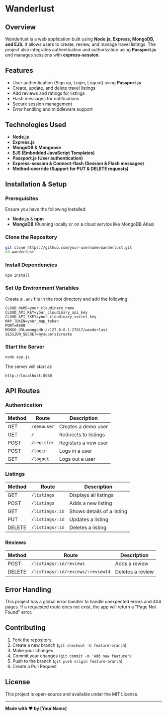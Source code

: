 # Wanderlust

## Overview
Wanderlust is a web application built using **Node.js, Express, MongoDB, and EJS**. It allows users to create, review, and manage travel listings. The project also integrates authentication and authorization using **Passport.js** and manages sessions with **express-session**.

## Features
- User authentication (Sign up, Login, Logout) using **Passport.js**
- Create, update, and delete travel listings
- Add reviews and ratings for listings
- Flash messages for notifications
- Secure session management
- Error handling and middleware support

## Technologies Used
- **Node.js**
- **Express.js**
- **MongoDB & Mongoose**
- **EJS (Embedded JavaScript Templates)**
- **Passport.js (User authentication)**
- **Express-session & Connect-flash (Session & Flash messages)**
- **Method-override (Support for PUT & DELETE requests)**

## Installation & Setup
### Prerequisites
Ensure you have the following installed:
- **Node.js** & **npm**
- **MongoDB** (Running locally or on a cloud service like MongoDB Atlas)

### Clone the Repository
```bash
git clone https://github.com/your-username/wanderlust.git
cd wanderlust
```

### Install Dependencies
```bash
npm install
```

### Set Up Environment Variables
Create a `.env` file in the root directory and add the following:
```env
CLOUD_NAME=your_cloudinary_name
CLOUD_API_KEY=your_cloudinary_api_key
CLOUD_API_SKEY=your_cloudinary_secret_key
MAP_TOKEN=your_map_token
PORT=8080
MONGO_URL=mongodb://127.0.0.1:27017/wanderlust
SESSION_SECRET=mysupersicreate
```

### Start the Server
```bash
node app.js
```

The server will start at:
```
http://localhost:8080
```

## API Routes
### Authentication
| Method | Route        | Description             |
|--------|-------------|-------------------------|
| GET    | `/demouser` | Creates a demo user |
| GET    | `/`         | Redirects to listings |
| POST   | `/register` | Registers a new user |
| POST   | `/login`    | Logs in a user |
| GET    | `/logout`   | Logs out a user |

### Listings
| Method | Route              | Description                   |
|--------|-------------------|-------------------------------|
| GET    | `/listings`        | Displays all listings        |
| POST   | `/listings`        | Adds a new listing           |
| GET    | `/listings/:id`    | Shows details of a listing   |
| PUT    | `/listings/:id`    | Updates a listing           |
| DELETE | `/listings/:id`    | Deletes a listing           |

### Reviews
| Method | Route                               | Description |
|--------|------------------------------------|-------------|
| POST   | `/listings/:id/reviews`           | Adds a review |
| DELETE | `/listings/:id/reviews/:reviewId` | Deletes a review |

## Error Handling
This project has a global error handler to handle unexpected errors and 404 pages. If a requested route does not exist, the app will return a "Page Not Found" error.

## Contributing
1. Fork the repository
2. Create a new branch (`git checkout -b feature-branch`)
3. Make your changes
4. Commit your changes (`git commit -m 'Add new feature'`)
5. Push to the branch (`git push origin feature-branch`)
6. Create a Pull Request

## License
This project is open-source and available under the MIT License.

---
**Made with ❤️ by [Your Name]**

